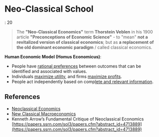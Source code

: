 # Neo-Classical School

: 20

> The  **"Neo-Classical Economics"** term **Thorstein Veblen** in his 1900 article **"Preconceptions of Economic Science"** - to "mean" **not a revitalized version of classical economics**; but as **a replacement of the old dominant economic paradigm** / called classical economics.

**Human Economic  Model (Homus Economicus)**:

- People have [rational preferences](https://en.wikipedia.org/wiki/Rational_choice_theory) between outcomes that can be identified and associated with values.
- Individuals [maximize utility](https://en.wikipedia.org/wiki/Utility_maximization), and firms [maximize profits](https://en.wikipedia.org/wiki/Profit_maximization).
- People act independently based on comp[lete and relevant information](https://en.wikipedia.org/wiki/Perfect_information).

## References

- [Neoclassical Economics](https://en.wikipedia.org/wiki/Neoclassical_economics)
- [New Classical Macroeconomics](https://en.wikipedia.org/wiki/Neoclassical_economics#cite_note-10)
- Kenneth Arrow’s Fundamental Critique of Neoclassical Economics
[https://papers.ssrn.com/sol3/papers.cfm?abstract_id=4713889](https://papers.ssrn.com/sol3/papers.cfm?abstract_id=4713889)